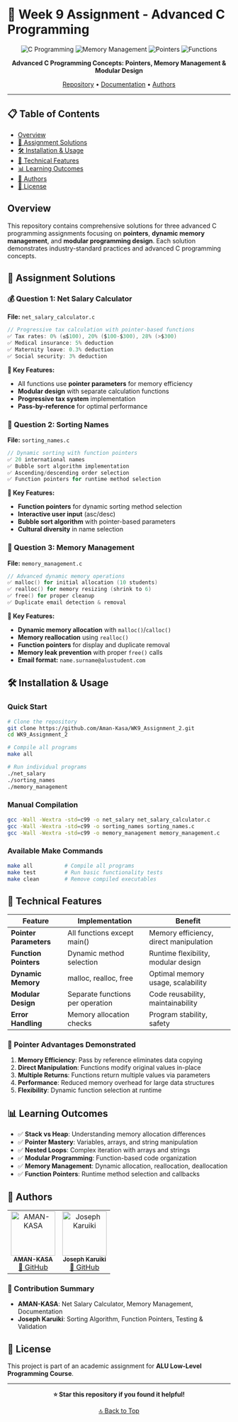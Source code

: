 # 🚀 Week 9 Assignment - Advanced C Programming

<div align="center">

![C Programming](https://img.shields.io/badge/C-00599C?style=for-the-badge&logo=c&logoColor=white)
![Memory Management](https://img.shields.io/badge/Memory-Management-red?style=for-the-badge)
![Pointers](https://img.shields.io/badge/Pointers-Advanced-blue?style=for-the-badge)
![Functions](https://img.shields.io/badge/Function-Pointers-green?style=for-the-badge)

**Advanced C Programming Concepts: Pointers, Memory Management & Modular Design**

[Repository](https://github.com/Aman-Kasa/WK9_Assignment_2.git) • [Documentation](#documentation) • [Authors](#authors)

</div>

---

## 📋 Table of Contents
- [Overview](#overview)
- [🎯 Assignment Solutions](#assignment-solutions)
- [🛠️ Installation & Usage](#installation--usage)
- [🔧 Technical Features](#technical-features)
- [📊 Learning Outcomes](#learning-outcomes)
- [👥 Authors](#authors)
- [📄 License](#license)

## Overview

This repository contains comprehensive solutions for three advanced C programming assignments focusing on **pointers**, **dynamic memory management**, and **modular programming design**. Each solution demonstrates industry-standard practices and advanced C programming concepts.

## 🎯 Assignment Solutions

### 💰 Question 1: Net Salary Calculator
**File:** `net_salary_calculator.c`

```c
// Progressive tax calculation with pointer-based functions
✅ Tax rates: 0% (≤$100), 20% ($100-$300), 28% (>$300)
✅ Medical insurance: 5% deduction
✅ Maternity leave: 0.3% deduction  
✅ Social security: 3% deduction
```

**🔑 Key Features:**
- All functions use **pointer parameters** for memory efficiency
- **Modular design** with separate calculation functions
- **Progressive tax system** implementation
- **Pass-by-reference** for optimal performance

### 📝 Question 2: Sorting Names
**File:** `sorting_names.c`

```c
// Dynamic sorting with function pointers
✅ 20 international names
✅ Bubble sort algorithm implementation
✅ Ascending/descending order selection
✅ Function pointers for runtime method selection
```

**🔑 Key Features:**
- **Function pointers** for dynamic sorting method selection
- **Interactive user input** (asc/desc)
- **Bubble sort algorithm** with pointer-based parameters
- **Cultural diversity** in name selection

### 🧠 Question 3: Memory Management
**File:** `memory_management.c`

```c
// Advanced dynamic memory operations
✅ malloc() for initial allocation (10 students)
✅ realloc() for memory resizing (shrink to 6)
✅ free() for proper cleanup
✅ Duplicate email detection & removal
```

**🔑 Key Features:**
- **Dynamic memory allocation** with `malloc()`/`calloc()`
- **Memory reallocation** using `realloc()`
- **Function pointers** for display and duplicate removal
- **Memory leak prevention** with proper `free()` calls
- **Email format:** `name.surname@alustudent.com`

## 🛠️ Installation & Usage

### Quick Start
```bash
# Clone the repository
git clone https://github.com/Aman-Kasa/WK9_Assignment_2.git
cd WK9_Assignment_2

# Compile all programs
make all

# Run individual programs
./net_salary
./sorting_names
./memory_management
```

### Manual Compilation
```bash
gcc -Wall -Wextra -std=c99 -o net_salary net_salary_calculator.c
gcc -Wall -Wextra -std=c99 -o sorting_names sorting_names.c
gcc -Wall -Wextra -std=c99 -o memory_management memory_management.c
```

### Available Make Commands
```bash
make all          # Compile all programs
make test         # Run basic functionality tests
make clean        # Remove compiled executables
```

## 🔧 Technical Features

| Feature | Implementation | Benefit |
|---------|----------------|----------|
| **Pointer Parameters** | All functions except main() | Memory efficiency, direct manipulation |
| **Function Pointers** | Dynamic method selection | Runtime flexibility, modular design |
| **Dynamic Memory** | malloc, realloc, free | Optimal memory usage, scalability |
| **Modular Design** | Separate functions per operation | Code reusability, maintainability |
| **Error Handling** | Memory allocation checks | Program stability, safety |

### 🎯 Pointer Advantages Demonstrated

1. **Memory Efficiency**: Pass by reference eliminates data copying
2. **Direct Manipulation**: Functions modify original values in-place
3. **Multiple Returns**: Functions return multiple values via parameters
4. **Performance**: Reduced memory overhead for large data structures
5. **Flexibility**: Dynamic function selection at runtime

## 📊 Learning Outcomes

- ✅ **Stack vs Heap**: Understanding memory allocation differences
- ✅ **Pointer Mastery**: Variables, arrays, and string manipulation
- ✅ **Nested Loops**: Complex iteration with arrays and strings
- ✅ **Modular Programming**: Function-based code organization
- ✅ **Memory Management**: Dynamic allocation, reallocation, deallocation
- ✅ **Function Pointers**: Runtime method selection and callbacks

## 👥 Authors

<table>
  <tr>
    <td align="center">
      <img src="https://github.com/Aman-Kasa.png" width="100px;" alt="AMAN-KASA"/><br />
      <sub><b>AMAN-KASA</b></sub><br />
      <a href="https://github.com/Aman-Kasa">🔗 GitHub</a>
    </td>
    <td align="center">
      <img src="https://github.com/josephkaruiki.png" width="100px;" alt="Joseph Karuiki"/><br />
      <sub><b>Joseph Karuiki</b></sub><br />
      <a href="https://github.com/josephkaruiki">🔗 GitHub</a>
    </td>
  </tr>
</table>

### 🤝 Contribution Summary
- **AMAN-KASA**: Net Salary Calculator, Memory Management, Documentation
- **Joseph Karuiki**: Sorting Algorithm, Function Pointers, Testing & Validation

## 📄 License

This project is part of an academic assignment for **ALU Low-Level Programming Course**.

---

<div align="center">

**⭐ Star this repository if you found it helpful!**

[🔝 Back to Top](#-week-9-assignment---advanced-c-programming)

</div>
